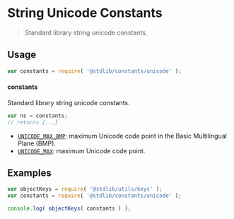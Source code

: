 <!--

@license Apache-2.0

Copyright (c) 2018 The Stdlib Authors.

Licensed under the Apache License, Version 2.0 (the "License");
you may not use this file except in compliance with the License.
You may obtain a copy of the License at

   http://www.apache.org/licenses/LICENSE-2.0

Unless required by applicable law or agreed to in writing, software
distributed under the License is distributed on an "AS IS" BASIS,
WITHOUT WARRANTIES OR CONDITIONS OF ANY KIND, either express or implied.
See the License for the specific language governing permissions and
limitations under the License.

-->

# String Unicode Constants

> Standard library string unicode constants.

<section class="usage">

## Usage

```javascript
var constants = require( '@stdlib/constants/unicode' );
```

#### constants

Standard library string unicode constants.

```javascript
var ns = constants;
// returns {...}
```

<!-- <toc pattern="*"> -->

<div class="namespace-toc">

-   <span class="signature">[`UNICODE_MAX_BMP`][@stdlib/constants/unicode/max-bmp]</span><span class="delimiter">: </span><span class="description">maximum Unicode code point in the Basic Multilingual Plane (BMP).</span>
-   <span class="signature">[`UNICODE_MAX`][@stdlib/constants/unicode/max]</span><span class="delimiter">: </span><span class="description">maximum Unicode code point.</span>

</div>

<!-- </toc> -->

</section>

<!-- /.usage -->

<section class="examples">

## Examples

<!-- TODO: better examples -->

<!-- eslint no-undef: "error" -->

```javascript
var objectKeys = require( '@stdlib/utils/keys' );
var constants = require( '@stdlib/constants/unicode' );

console.log( objectKeys( constants ) );
```

</section>

<!-- /.examples -->

<section class="links">

<!-- <toc-links> -->

[@stdlib/constants/unicode/max-bmp]: https://github.com/stdlib-js/stdlib/tree/develop/lib/node_modules/%40stdlib/constants/unicode/max-bmp

[@stdlib/constants/unicode/max]: https://github.com/stdlib-js/stdlib/tree/develop/lib/node_modules/%40stdlib/constants/unicode/max

<!-- </toc-links> -->

</section>

<!-- /.links -->
